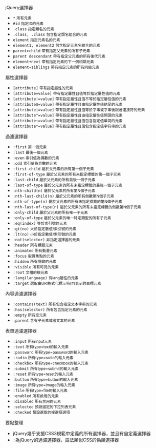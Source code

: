 jQuery選擇器
- `*` <small>所有元素</small>
- `#id` <small>指定ID的元素</small>
- `.class` <small>指定類名的元素</small>
- `.class, .class` <small>包含指定類名組合的元素</small>
- `element` <small>指定元素名的元素</small>
- `element1, element2` <small>包含指定元素名組合的元素</small>
- `parent>child` <small>帶有指定父元素的所有子元素</small>
- `parent descendant` <small>帶有指定父元素的所有後代元素</small>
- `element+next` <small>帶有指定元素的下一個相鄰元素</small>
- `element~siblings` <small>帶有指定元素的所有同級元素</small>

屬性選擇器
- `[attribute]` <small>帶有指定屬性的元素</small>
- `[attribute=value]` <small>帶有指定屬性且值等於指定屬性值的元素</small>
- `[attribute!=value]` <small>帶有指定屬性且值不等於指定屬性值的元素</small>
- `[attribute$=value]` <small>帶有指定屬性且由指定屬性值結尾的元素</small>
- `[attribute|=value]` <small>帶有指定屬性且值等於字串或字串後跟著連接符的元素</small>
- `[attribute^=value]` <small>帶有指定屬性且由指定屬性值開頭的元素</small>
- `[attribute~=value]` <small>帶有指定屬性且值包含指定值單詞的元素</small>
- `[attribute*=value]` <small>帶有指定屬性且值包含指定值字符串的元素</small>

過濾選擇器
- `:first` <small>第一個元素</small>
- `:last` <small>最後一個元素</small>
- `:even` <small>索引值為偶數的元素</small>
- `:odd` <small>索引值為奇數的元素</small>
- `:first-child` <small>屬於父元素的所有第一個子元素</small>
- `:first-of-type` <small>屬於父元素的所有未指定標籤的第一個子元素</small>
- `:last-child` <small>屬於父元素的所有最後一個子元素</small>
- `:last-of-type` <small>屬於父元素的所有未指定標籤的最後一個子元素</small>
- `:nth-child(n)` <small>屬於父元素的所有第N個子元素</small>
- `:nth-last-child(n)` <small>屬於父元素的所有倒數第N個子元素</small>
- `:nth-of-type(n)` <small>屬於父元素的所有未指定標籤的第N個子元素</small>
- `:nth-last-of-type(n)` <small>屬於父元素的所有未指定標籤的倒數第N個子元素</small>
- `:only-child` <small>屬於父元素的所有唯一子元素</small>
- `:only-of-type` <small>屬於父元素的唯一特定類型的所有子元素</small>
- `:eq(index)` <small>等於索引號的元素</small>
- `:gt(no)` <small>大於指定數值/索引號的元素</small>
- `:lt(no)` <small>小於指定數值/索引號的元素</small>
- `:not(selector)` <small>非指定選擇器的元素</small>
- `:header` <small>所有標題元素</small>
- `:animated` <small>所有動畫元素</small>
- `:focus` <small>取得焦點的元素</small>
- `:hidden` <small>所有隱藏的元素</small>
- `:visible` <small>所有可見的元素</small>
- `:root` <small>文檔的根元素</small>
- `:lang(language)` <small>有lang屬性的元素</small>
- `:target` <small>選取由URI格式化標示符(#)表示的目標元素</small>

內容過濾選擇器
- `:contains(text)` <small>所有包含指定文本字串的元素</small>
- `:has(selector)` <small>所有包含指定元素的元素</small>
- `:empty` <small>所有空元素</small>
- `:parent` <small>含有子元素或者文本的元素</small>

表單過濾選擇器
- `:input` <small>所有input元素</small>
- `:text` <small>所有type=text的輸入元素</small>
- `:password` <small>所有type=password的輸入元素</small>
- `:radio` <small>所有type=radio的輸入元素</small>
- `:checkbox` <small>所有type=checkbox的輸入元素</small>
- `:submit` <small>所有type=submit的輸入元素</small>
- `:reset` <small>所有type=reset的輸入元素</small>
- `:button` <small>所有type=button的輸入元素</small>
- `:image` <small>所有type=image的輸入元素</small>
- `:file` <small>所有type=file的輸入元素</small>
- `:enabled` <small>所有啟用的元素</small>
- `:disabled` <small>所有禁用的元素</small>
- `:selected` <small>預設選定的下拉列表元素</small>
- `:checked` <small>預設選取的複選框選項</small>

要點整理
- jQuery幾乎支援CSS3規範中定義的所有選擇器，並且有自定義選擇器
- `:`為jQuery的過濾選擇器，語法類似CSS的偽類選擇器